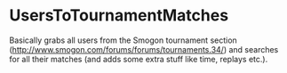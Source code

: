 # UsersToTournamentMatches

Basically grabs all users from the Smogon tournament section (http://www.smogon.com/forums/forums/tournaments.34/) and searches for all their matches (and adds some extra stuff like time, replays etc.).
